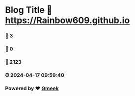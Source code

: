# Blog Title :link: https://Rainbow609.github.io 
### :page_facing_up: [3](https://Rainbow609.github.io/tag.html) 
### :speech_balloon: 0 
### :hibiscus: 2123 
### :alarm_clock: 2024-04-17 09:59:40 
### Powered by :heart: [Gmeek](https://github.com/Meekdai/Gmeek)
